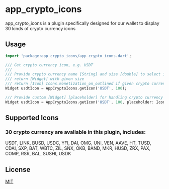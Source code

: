 # app_crypto_icons

app_crypto_icons is a plugin specifically designed for our wallet to display 30 kinds of crypto currency icons 

## Usage
```dart
import 'package:app_crypto_icons/app_crypto_icons.dart';

/// Get crypto currency icon, e.g. USDT
///
/// Provide crypto currency name [String] and size [double] to select icon
/// return [Widget] with given size
/// return [Icon] Icons.monetization_on_outlined if given crypto currency was not found in our assets
Widget usdtIcon = AppCryptoIcons.getIcon('USDT', 100);

/// Provide custom [Widget] [placeholder] for handling crypto currency not found case
Widget usdtIcon = AppCryptoIcons.getIcon('USDT', 100, placeholder: Icon(Icons.attach_money));
```

## Supported Icons
### 30 crypto currency are avaliable in this plugin, includes:
USDT, LINK, BUSD, USDC, YFI, DAI, OMG, UNI, VEN, AAVE, HT, TUSD, CDAI, SXP, BAT, WBTC, ZIL, SNX, OKB, BAND, MKR, HUSD, ZRX, PAX, COMP, RSR, BAL, SUSHI, USDK

## License
[MIT](https://choosealicense.com/licenses/mit/)